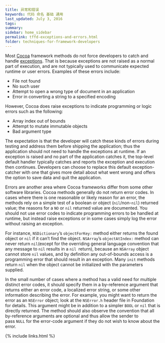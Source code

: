 ```yaml
---
title: 异常和错误
keywords: 代码 命名 基础 通用
last_updated: July 3, 2016
tags:
summary:
sidebar: home_sidebar
permalink: tffd-exceptions-and-errors.html
folder: techniques-for-framework-developers
---
```



Most [Cocoa](undefined) framework methods do not force developers to catch and handle [exceptions](undefined). That is because exceptions are not raised as a normal part of execution, and are not typically used to communicate expected runtime or user errors. Examples of these errors include:

- File not found
- No such user
- Attempt to open a wrong type of document in an application
- Error in converting a string to a specified encoding

However, Cocoa does raise exceptions to indicate programming or logic errors such as the following:

- Array index out of bounds
- Attempt to mutate immutable objects
- Bad argument type

The expectation is that the developer will catch these kinds of errors during testing and address them before shipping the application; thus the application should not need to handle the exceptions at runtime. If an exception is raised and no part of the application catches it, the top-level default handler typically catches and reports the exception and execution then continues. Developers can choose to replace this default exception-catcher with one that gives more detail about what went wrong and offers the option to save data and quit the application.

Errors are another area where Cocoa frameworks differ from some other software libraries. Cocoa methods generally do not return error codes. In cases where there is one reasonable or likely reason for an error, the methods rely on a simple test of a boolean or object (`nil`/non-`nil`) returned value; the reasons for a `NO` or `nil` returned value are documented. You should not use error codes to indicate programming errors to be handled at runtime, but instead raise exceptions or in some cases simply log the error without raising an exception.

For instance, `NSDictionary`’s `objectForKey:` method either returns the found object or `nil` if it can’t find the object. `NSArray`’s `objectAtIndex:` method can never return `nil`(except for the overriding general language convention that any message to `nil` results in a `nil `return), because an `NSArray` object cannot store `nil` values, and by definition any out-of-bounds access is a programming error that should result in an exception. Many `init` methods return `nil` when the object cannot be initialized with the parameters supplied.

In the small number of cases where a method has a valid need for multiple distinct error codes, it should specify them in a by-reference argument that returns either an error code, a localized error string, or some other information describing the error. For example, you might want to return the error as an `NSError` object; look at the `NSError.h` header file in Foundation for details. This argument might be in addition to a simpler `BOOL` or `nil` that is directly returned. The method should also observe the convention that all by-reference arguments are optional and thus allow the sender to pass `NULL` for the error-code argument if they do not wish to know about the error.


{% include links.html %}
